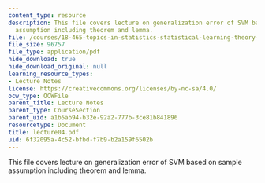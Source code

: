 ```yaml
---
content_type: resource
description: This file covers lecture on generalization error of SVM based on sample
  assumption including theorem and lemma.
file: /courses/18-465-topics-in-statistics-statistical-learning-theory-spring-2007/6f32095a4c52bfbdf7b9b2a159f6502b_lecture04.pdf
file_size: 96757
file_type: application/pdf
hide_download: true
hide_download_original: null
learning_resource_types:
- Lecture Notes
license: https://creativecommons.org/licenses/by-nc-sa/4.0/
ocw_type: OCWFile
parent_title: Lecture Notes
parent_type: CourseSection
parent_uid: a1b5ab94-b32e-92a2-777b-3ce81b841896
resourcetype: Document
title: lecture04.pdf
uid: 6f32095a-4c52-bfbd-f7b9-b2a159f6502b
---
```

This file covers lecture on generalization error of SVM based on sample assumption including theorem and lemma.